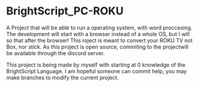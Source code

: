 # BrightScript_PC-ROKU
A Project that will be able to run a operating system, with word proccesing. The development will start with a browser instead of a whole OS, but I will so that after the browser!
This roject is meant to convert your ROKU TV not Box, nor stick. As this project is open source, commiting to the projectwill be available through the discord server. 

This project is being made by myself with starting at 0 knowledge of the BrightScript Language. 
I am hopeful someone can commit help, you may make branches to modify the current project.
